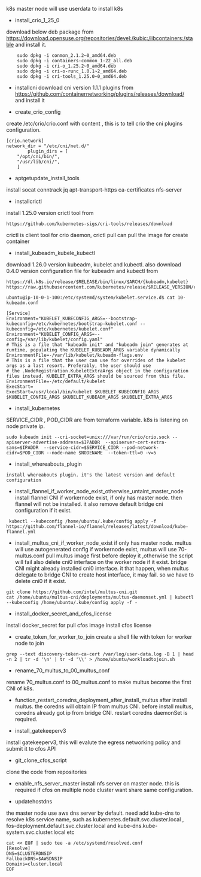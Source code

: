 k8s master node will use userdata to install k8s

- install_crio_1_25_0

download below deb package from https://download.opensuse.org/repositories/devel:/kubic:/libcontainers:/stable  and install it.

```
    sudo dpkg -i conmon_2.1.2~0_amd64.deb
    sudo dpkg -i containers-common_1-22_all.deb
    sudo dpkg -i cri-o_1.25.2~0_amd64.deb
    sudo dpkg -i cri-o-runc_1.0.1~2_amd64.deb
    sudo dpkg -i cri-tools_1.25.0~0_amd64.deb
```

- installcni
download cni version 1.1.1  plugins from https://github.com/containernetworking/plugins/releases/download/ and install it 

- create_crio_config

create /etc/crio/crio.conf with content , this is to tell crio the cni plugins configuration. 

```
[crio.network]
network_dir = "/etc/cni/net.d/"
        plugin_dirs = [
	"/opt/cni/bin/",
	"/usr/lib/cni/",
	]
```


- aptgetupdate_install_tools

install  socat conntrack jq apt-transport-https ca-certificates nfs-server 


- installcrictl

install 1.25.0 version crictl tool from 
```
https://github.com/kubernetes-sigs/cri-tools/releases/download 
```
crictl is client tool for crio daemon, crictl pull can pull the image for create container

- install_kubeadm_kubele_kubectl


download 1.26.0 version kubeadm, kubelet and kubectl. also download 0.4.0 version configuration file for kubeadm and kubectl from 
```
https://dl.k8s.io/release/$RELEASE/bin/linux/$ARCH/{kubeadm,kubelet} 
https://raw.githubusercontent.com/kubernetes/release/$RELEASE_VERSION/cmd/kubepkg/templates/latest/deb.  

ubuntu@ip-10-0-1-100:/etc/systemd/system/kubelet.service.d$ cat 10-kubeadm.conf

[Service]
Environment="KUBELET_KUBECONFIG_ARGS=--bootstrap-kubeconfig=/etc/kubernetes/bootstrap-kubelet.conf --kubeconfig=/etc/kubernetes/kubelet.conf"
Environment="KUBELET_CONFIG_ARGS=--config=/var/lib/kubelet/config.yaml"
# This is a file that "kubeadm init" and "kubeadm join" generates at runtime, populating the KUBELET_KUBEADM_ARGS variable dynamically
EnvironmentFile=-/var/lib/kubelet/kubeadm-flags.env
# This is a file that the user can use for overrides of the kubelet args as a last resort. Preferably, the user should use
# the .NodeRegistration.KubeletExtraArgs object in the configuration files instead. KUBELET_EXTRA_ARGS should be sourced from this file.
EnvironmentFile=-/etc/default/kubelet
ExecStart=
ExecStart=/usr/local/bin/kubelet $KUBELET_KUBECONFIG_ARGS $KUBELET_CONFIG_ARGS $KUBELET_KUBEADM_ARGS $KUBELET_EXTRA_ARGS

```


- install_kubernetes

SERVICE_CIDR , POD_CIDR are from terraform variable. k8s is listening on node private ip.
```
sudo kubeadm init --cri-socket=unix:///var/run/crio/crio.sock --apiserver-advertise-address=$IPADDR  --apiserver-cert-extra-sans=$IPADDR  --service-cidr=$SERVICE_CIDR --pod-network-cidr=$POD_CIDR --node-name $NODENAME  --token-ttl=0 -v=5
```

- install_whereabouts_plugin

```
install whereabouts plugin. it's the latest version and default configuration 

```

- install_flannel_if_worker_node_exist_otherwise_untaint_master_node
install flannel CNI if workernode exist, if only has master node. then flannel will not be installed. 
it also remove default bridge cni configuration if it exist. 
```
 kubectl --kubeconfig /home/ubuntu/.kube/config apply -f https://github.com/flannel-io/flannel/releases/latest/download/kube-flannel.yml
```

- install_multus_cni_if_worker_node_exist
if only has master node. multus will use autogenerated config
if workernode exist, multus will use 70-multus.conf 
pull multus image first before deploy it ,otherwise the script will fail 
also delete cni0 interface on the worker node if it exist. bridge CNI might already installed cni0 interface. it that happen, when multus delegate to bridge CNI to create host interface, it may fail. so we have to delete cni0 if it exist. 

```
git clone https://github.com/intel/multus-cni.git
cat /home/ubuntu/multus-cni/deployments/multus-daemonset.yml | kubectl --kubeconfig /home/ubuntu/.kube/config apply -f -
```

- install_docker_secret_and_cfos_license

install docker_secret for pull cfos image
install cfos license 

- create_token_for_worker_to_join
create a shell file with token for worker node to join
```
grep --text discovery-token-ca-cert /var/log/user-data.log -B 1 | head -n 2 | tr -d '\n' | tr -d '\\' > /home/ubuntu/workloadtojoin.sh
```

- rename_70_multus_to_00_multus_conf

rename 70_multus.conf to 00_multus.conf to make multus become the first CNI of k8s.

- function_restart_coredns_deployment_after_install_multus
after install multus. the coredns will obtain IP from multus CNI. before install multus, coredns already got ip from bridge CNI. restart coredns daemonSet is required.


- install_gatekeeperv3

install gatekeeperv3, this will evalute the egress networking policy and submit it to cfos API 

- git_clone_cfos_script

clone the code from repositories

- enable_nfs_server_master
install nfs server on master node. this is required if cfos on multiple node cluster want share same configuration. 

- updatehostdns

the master node use aws dns server by default. need add kube-dns to resolve k8s service name, such as kubernetes.default.svc.cluster.local , fos-deployment.default.svc.cluster.local and kube-dns.kube-system.svc.cluster.local etc 

```
cat << EOF | sudo tee -a /etc/systemd/resolved.conf
[Resolve]
DNS=$CLUSTERDNSIP
FallbackDNS=$AWSDNSIP
Domains=cluster.local
EOF
```
